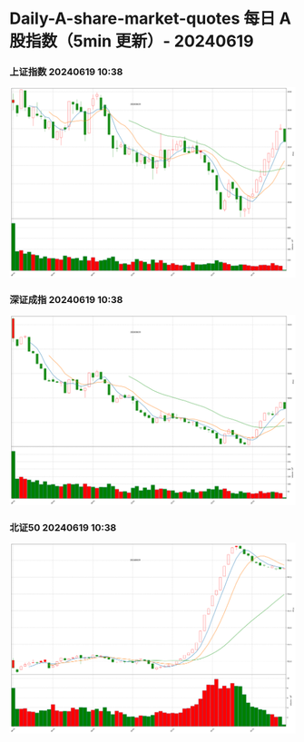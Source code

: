 
# Daily-A-share-market-quotes 每日 A 股指数（5min 更新）- 20240619

### 上证指数 20240619 10:38
![](./fig/2024/6/20240619-sh000001.png)

### 深证成指 20240619 10:38
![](./fig/2024/6/20240619-sz399001.png)

### 北证50 20240619 10:38
![](./fig/2024/6/20240619-bj899050.png)
